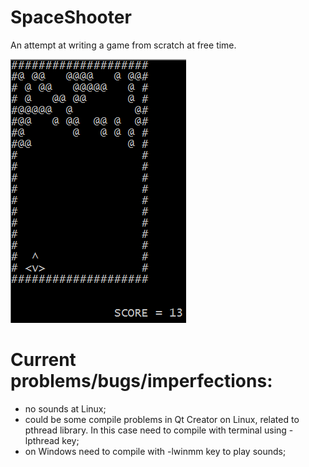 # SpaceShooter
 An attempt at writing a game from scratch at free time.
 
  ![Image alt](https://github.com/v43d3rm4k4r/SpaceShooter/raw/master/images/image1.PNG)
  
# Current problems/bugs/imperfections:  
- no sounds at Linux;
- could be some compile problems in Qt Creator on Linux, related to pthread library. In this case need to compile with terminal using -lpthread key;
- on Windows need to compile with -lwinmm key to play sounds;
